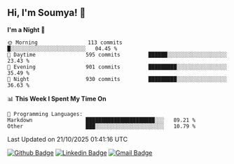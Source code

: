 ## Hi, I'm Soumya! 👋

<!--START_SECTION:waka-->
**I'm a Night 🦉** 

```text
🌞 Morning                113 commits         █░░░░░░░░░░░░░░░░░░░░░░░░   04.45 % 
🌆 Daytime                595 commits         ██████░░░░░░░░░░░░░░░░░░░   23.43 % 
🌃 Evening                901 commits         █████████░░░░░░░░░░░░░░░░   35.49 % 
🌙 Night                  930 commits         █████████░░░░░░░░░░░░░░░░   36.63 % 
```


📊 **This Week I Spent My Time On** 

```text
💬 Programming Languages: 
Markdown                 ██████████████████████░░░   89.21 % 
Other                    ███░░░░░░░░░░░░░░░░░░░░░░   10.79 % 
```


 Last Updated on 21/10/2025 01:41:16 UTC
<!--END_SECTION:waka-->

[![Github Badge](https://img.shields.io/badge/-rubyruins-grey?style=for-the-badge&logo=github&logoColor=white&link=https://github.com/rubyruins/)](https://www.github.com/rubyruins/) 
[![Linkedin Badge](https://img.shields.io/badge/-Soumya%20Parekh-0072b1?style=for-the-badge&logo=Linkedin&logoColor=white&link=https://www.linkedin.com/in/Soumya-Parekh/)](https://www.linkedin.com/in/Soumya-Parekh/) 
[![Gmail Badge](https://img.shields.io/badge/-soumyaparekh.me@gmail.com-c14438?style=for-the-badge&logo=Gmail&logoColor=white&link=mailto:soumyaparekh.me@gmail.com)](mailto:soumyaparekh.me@gmail.com) 
